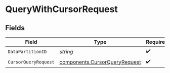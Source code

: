 # QueryWithCursorRequest


## Fields

| Field                                                                          | Type                                                                           | Required                                                                       | Description                                                                    |
| ------------------------------------------------------------------------------ | ------------------------------------------------------------------------------ | ------------------------------------------------------------------------------ | ------------------------------------------------------------------------------ |
| `DataPartitionID`                                                              | *string*                                                                       | :heavy_check_mark:                                                             | Tenant Id                                                                      |
| `CursorQueryRequest`                                                           | [components.CursorQueryRequest](../../models/components/cursorqueryrequest.md) | :heavy_check_mark:                                                             | N/A                                                                            |